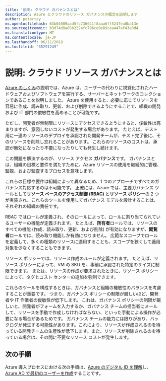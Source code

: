 ```yaml
---
title: '説明: クラウド ガバナンスとは'
description: Azure とクラウドのリソース ガバナンスの概念を説明します
author: petertay
ms.openlocfilehash: 63b04089aad5fc736641f8aaa6ff5247ea8ba13e
ms.sourcegitcommit: b3d74d8a89b2224fc796ce0e89cea447af43a0d4
ms.translationtype: HT
ms.contentlocale: ja-JP
ms.lasthandoff: 06/11/2018
ms.locfileid: "35291249"
---
```

# <a name="explainer-what-is-cloud-resource-governance"></a>説明: クラウド リソース ガバナンスとは

[Azure のしくみ](azure-explainer.md)の説明では、Azure は、ユーザーの代わりに視覚化されたハードウェアおよびソフトウェアを実行する、サーバーとネットワークのコレクションであることを説明しました。 Azure を使用すると、必要に応じてリソースを容易に作成、読み取り、更新、および削除できるようにすることで、組織の開発および IT 部門の俊敏性を高めることが可能です。

ただし、開発者が無制限にリソースにアクセスできるようにすると、俊敏性は高まりますが、意図しないコストが発生する場合があります。 たとえば、テスト用に一連のリソースのデプロイを承認された開発チームが、テスト完了後に、そのリソースを削除し忘れることがあります。 これらのリソースのコストは、承認が無効になったり不要になったりしても発生し続けます。 

この問題を解決するのが、リソース アクセス **ガバナンス**です。 ガバナンスとは、組織の目標と要件を満たすために、Azure リソースの使用を継続的に管理、監視、および監査するプロセスを意味します。 

これらの目標や要件は組織によって異なるため、1 つのアプローチですべてのガバナンス対応するのは不可能です。 正確には、Azure では、主要ガバナンス ツールとして**リソース ベースのアクセス制御 (RBAC)** と**リソース ポリシー**の 2 つが実装され、これらのツールを使用してガバナンス モデルを設計することは、それぞれの組織の責任です。

RBAC ではロールが定義され、そのロールによって、ロールに割り当てられているユーザーの機能が定義されます。 たとえば、**所有者**ロールでは、リソースのすべての機能 (作成、読み取り、更新、および削除) が有効になりますが、**閲覧者**ロールでは、読み取り機能しか有効になりません。 広範なスコープでロールを定義して、多くの種類のリソースに適用することも、スコープを狭くして適用対象を少なくすることもできます。 

リソース ポリシーでは、リソース作成のルールが定義されます。 たとえば、リソース ポリシーによって、VM の SKU を、事前に承認された特定のサイズに制限できます。 または、リソースの作成が要求されたときに、リソース ポリシーによって、タグとコスト センターの追加を強制できます。 

これらのツールを構成するときは、ガバナンスと組織の機敏性のバランスを考慮することが重要です。 つまり、ガバナンス ポリシーの制限が厳しいほど、開発者や IT 作業者の俊敏性が低下します。 これは、ガバナンス ポリシーの制限が厳しいと、開発者がフォームを入力するか、ガバナンス チームの担当者にメールして、リソースを手動で作成しなければならない、といった手動による操作が必要になる場合があるためです。 ガバナンス チームの能力には限りがあり、バックログが発生する可能性があります。これにより、リソースが作成されるのを待っている開発チームの生産性が低下します。また、リソースが削除されるのを待っている場合は、その間に不要なリソース コストが発生します。

## <a name="next-steps"></a>次の手順

Azure 導入プロセスにおける次の手順は、[Azure のデジタル ID を理解](tenant-explainer.md)し、[Azure AD で最初のユーザーを作成][docs-add-users-to-aad]することです。

<!-- Links -->

[docs-add-users-to-aad]: /azure/active-directory/add-users-azure-active-directory?toc=/azure/architecture/cloud-adoption-guide/toc.json
